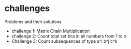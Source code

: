 # challenges
Problems and their solutions

* challenge 1: Matrix Chain Multiplication 
* challenge 2: Count total set bits in all numbers from 1 to n
* Challenge 3: Count subsequences of type a^i b^j c^k